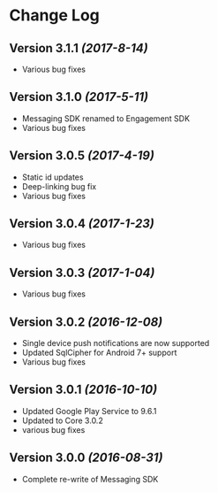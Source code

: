 Change Log
==========

Version 3.1.1 *(2017-8-14)*
----------------------------
* Various bug fixes

Version 3.1.0 *(2017-5-11)*
----------------------------
* Messaging SDK renamed to Engagement SDK
* Various bug fixes

Version 3.0.5 *(2017-4-19)*
----------------------------
* Static id updates
* Deep-linking bug fix
* Various bug fixes

Version 3.0.4 *(2017-1-23)*
----------------------------
* Various bug fixes

Version 3.0.3 *(2017-1-04)*
----------------------------
* Various bug fixes

Version 3.0.2 *(2016-12-08)*
----------------------------
* Single device push notifications are now supported
* Updated SqlCipher for Android 7+ support
* Various bug fixes

Version 3.0.1 *(2016-10-10)*
----------------------------
* Updated Google Play Service to 9.6.1
* Updated to Core 3.0.2
* various bug fixes

Version 3.0.0 *(2016-08-31)*
----------------------------
* Complete re-write of Messaging SDK
